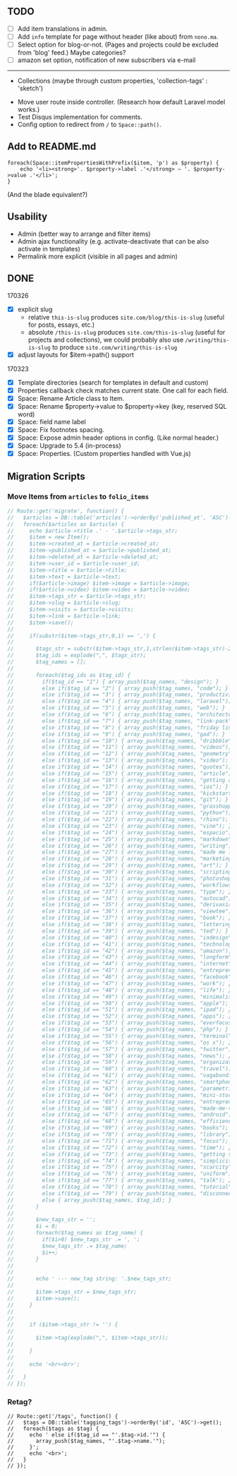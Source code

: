 
## TODO

- [ ] Add item translations in admin.
- [ ] Add `info` template for page without header (like about) from `nono.ma`.
- [ ] Select option for blog-or-not. (Pages and projects could be excluded from 'blog' feed.) Maybe categories?
- [ ] amazon set option, notification of new subscribers via e-mail

---

- Collections (maybe through custom properties, 'collection-tags' : 'sketch')
* Move user route inside controller. (Research how default Laravel model works.)
* Test Disqus implementation for comments.
* Config option to redirect from `/` to `Space::path()`.

## Add to README.md

```
foreach(Space::itemPropertiesWithPrefix($item, 'p') as $property) {
    echo '<li><strong>'. $property->label .'</strong> — '. $property->value .'</li>';
}
```

(And the blade equivalent?)

## Usability

- Admin (better way to arrange and filter items)
- Admin ajax functionality (e.g. activate-deactivate that can be also activate in templates)
- Permalink more explicit (visible in all pages and admin)

## DONE

170326
- [X] explicit slug
  - relative `this-is-slug` produces `site.com/blog/this-is-slug` (useful for posts, essays, etc.)
  - absolute `/this-is-slug` produces `site.com/this-is-slug` (useful for projects and collections), we could probably also use `/writing/this-is-slug` to produce `site.com/writing/this-is-slug`
- [x] adjust layouts for $item->path() support

170323
- [x] Template directories (search for templates in default and custom)
- [x] Properties callback check matches current state. One call for each field.
- [x] Space: Rename Article class to Item.
- [x] Space: Rename $property→value to $property→key (key, reserved SQL word)
- [x] Space: field name label
- [x] Space: Fix footnotes spacing.
- [x] Space: Expose admin header options in config. (Like normal header.)
- [x] Space: Upgrade to 5.4 (in-process)
- [x] Space: Properties. (Custom properties handled with Vue.js)

## Migration Scripts

### Move Items from `articles` to `folio_items`

```php
// Route::get('migrate', function() {
//   $articles = DB::table('articles')->orderBy('published_at', 'ASC')->get();
//   foreach($articles as $article) {
//     echo $article->title .' - '.$article->tags_str;
//     $item = new Item();
//     $item->created_at = $article->created_at;
//     $item->published_at = $article->published_at;
//     $item->deleted_at = $article->deleted_at;
//     $item->user_id = $article->user_id;
//     $item->title = $article->title;
//     $item->text = $article->text;
//     if($article->image) $item->image = $article->image;
//     if($article->video) $item->video = $article->video;
//     $item->tags_str = $article->tags_str;
//     $item->slug = $article->slug;
//     $item->visits = $article->visits;
//     $item->link = $article->link;
//     $item->save();
//
//     if(substr($item->tags_str,0,1) == ',') {
//
//       $tags_str = substr($item->tags_str,1,strlen($item->tags_str)-2);
//       $tag_ids = explode(",", $tags_str);
//       $tag_names = [];
//
//       foreach($tag_ids as $tag_id) {
//         if($tag_id == "1") { array_push($tag_names, "design"); }
//         else if($tag_id == "2") { array_push($tag_names, "code"); }
//         else if($tag_id == "3") { array_push($tag_names, "productivity"); }
//         else if($tag_id == "4") { array_push($tag_names, "laravel"); }
//         else if($tag_id == "5") { array_push($tag_names, "web"); }
//         else if($tag_id == "6") { array_push($tag_names, "architecture"); }
//         else if($tag_id == "7") { array_push($tag_names, "link-pack"); }
//         else if($tag_id == "8") { array_push($tag_names, "friday link pack"); }
//         else if($tag_id == "9") { array_push($tag_names, "gad"); }
//         else if($tag_id == "10") { array_push($tag_names, "dribbble"); }
//         else if($tag_id == "11") { array_push($tag_names, "videos"); }
//         else if($tag_id == "12") { array_push($tag_names, "geometry"); }
//         else if($tag_id == "13") { array_push($tag_names, "video"); }
//         else if($tag_id == "14") { array_push($tag_names, "quotes"); }
//         else if($tag_id == "15") { array_push($tag_names, "article"); }
//         else if($tag_id == "16") { array_push($tag_names, "getting architecture done"); }
//         else if($tag_id == "17") { array_push($tag_names, "ios"); }
//         else if($tag_id == "18") { array_push($tag_names, "kickstarter"); }
//         else if($tag_id == "19") { array_push($tag_names, "git"); }
//         else if($tag_id == "20") { array_push($tag_names, "grasshopper"); }
//         else if($tag_id == "21") { array_push($tag_names, "python"); }
//         else if($tag_id == "22") { array_push($tag_names, "rhino"); }
//         else if($tag_id == "23") { array_push($tag_names, "vine"); }
//         else if($tag_id == "24") { array_push($tag_names, "espacio"); }
//         else if($tag_id == "25") { array_push($tag_names, "markdown"); }
//         else if($tag_id == "26") { array_push($tag_names, "writing"); }
//         else if($tag_id == "27") { array_push($tag_names, "made me look"); }
//         else if($tag_id == "28") { array_push($tag_names, "marketing"); }
//         else if($tag_id == "29") { array_push($tag_names, "art"); }
//         else if($tag_id == "30") { array_push($tag_names, "scripting"); }
//         else if($tag_id == "31") { array_push($tag_names, "photoshop"); }
//         else if($tag_id == "32") { array_push($tag_names, "workflows"); }
//         else if($tag_id == "33") { array_push($tag_names, "type"); }
//         else if($tag_id == "34") { array_push($tag_names, "autocad"); }
//         else if($tag_id == "35") { array_push($tag_names, "derivasia"); }
//         else if($tag_id == "36") { array_push($tag_names, "viewtee"); }
//         else if($tag_id == "37") { array_push($tag_names, "book"); }
//         else if($tag_id == "38") { array_push($tag_names, "lettering"); }
//         else if($tag_id == "39") { array_push($tag_names, "ted"); }
//         else if($tag_id == "40") { array_push($tag_names, "indesign"); }
//         else if($tag_id == "41") { array_push($tag_names, "technology"); }
//         else if($tag_id == "42") { array_push($tag_names, "amazon"); }
//         else if($tag_id == "43") { array_push($tag_names, "longform"); }
//         else if($tag_id == "44") { array_push($tag_names, "internet"); }
//         else if($tag_id == "45") { array_push($tag_names, "entrepreneur"); }
//         else if($tag_id == "46") { array_push($tag_names, "facebook"); }
//         else if($tag_id == "47") { array_push($tag_names, "work"); }
//         else if($tag_id == "48") { array_push($tag_names, "life"); }
//         else if($tag_id == "49") { array_push($tag_names, "minimalism"); }
//         else if($tag_id == "50") { array_push($tag_names, "apple"); }
//         else if($tag_id == "51") { array_push($tag_names, "ipad"); }
//         else if($tag_id == "52") { array_push($tag_names, "apps"); }
//         else if($tag_id == "53") { array_push($tag_names, "everfocus"); }
//         else if($tag_id == "54") { array_push($tag_names, "php"); }
//         else if($tag_id == "55") { array_push($tag_names, "terminal"); }
//         else if($tag_id == "56") { array_push($tag_names, "os x"); }
//         else if($tag_id == "57") { array_push($tag_names, "twitter"); }
//         else if($tag_id == "58") { array_push($tag_names, "news"); }
//         else if($tag_id == "59") { array_push($tag_names, "organization"); }
//         else if($tag_id == "60") { array_push($tag_names, "travel"); }
//         else if($tag_id == "61") { array_push($tag_names, "vagabonding"); }
//         else if($tag_id == "62") { array_push($tag_names, "smartphone"); }
//         else if($tag_id == "63") { array_push($tag_names, "parametric"); }
//         else if($tag_id == "64") { array_push($tag_names, "mini-story"); }
//         else if($tag_id == "65") { array_push($tag_names, "entrepreneurship"); }
//         else if($tag_id == "66") { array_push($tag_names, "made-me-think"); }
//         else if($tag_id == "67") { array_push($tag_names, "android"); }
//         else if($tag_id == "68") { array_push($tag_names, "efficiency"); }
//         else if($tag_id == "69") { array_push($tag_names, "books"); }
//         else if($tag_id == "70") { array_push($tag_names, "library"); }
//         else if($tag_id == "71") { array_push($tag_names, "focus"); }
//         else if($tag_id == "72") { array_push($tag_names, "time"); }
//         else if($tag_id == "73") { array_push($tag_names, "getting simple"); }
//         else if($tag_id == "74") { array_push($tag_names, "simplicity"); }
//         else if($tag_id == "75") { array_push($tag_names, "scarcity"); }
//         else if($tag_id == "76") { array_push($tag_names, "uniform"); }
//         else if($tag_id == "77") { array_push($tag_names, "talk"); }
//         else if($tag_id == "78") { array_push($tag_names, "tutorial"); }
//         else if($tag_id == "79") { array_push($tag_names, "disconnect"); }
//         else { array_push($tag_names, $tag_id); }
//       }
//
//       $new_tags_str = '';
//       $i = 0;
//       foreach($tag_names as $tag_name) {
//         if($i>0) $new_tags_str .= ', ';
//         $new_tags_str .= $tag_name;
//         $i++;
//       }
//
//
//       echo ' --- new_tag string: '.$new_tags_str;
//
//       $item->tags_str = $new_tags_str;
//       $item->save();
//     }
//
//
//     if ($item->tags_str != '') {
//
//       $item->tag(explode(",", $item->tags_str));
//
//     }
//
//     echo '<br><br>';
//
//   }
// });
```

### Retag?

```
// Route::get('/tags', function() {
//   $tags = DB::table('tagging_tags')->orderBy('id', 'ASC')->get();
//   foreach($tags as $tag) {
//     echo ' else if($tag_id == "'.$tag->id.'") {
//       array_push($tag_names, "'.$tag->name.'");
//     }';
//     echo '<br>';
//   }
// });
```